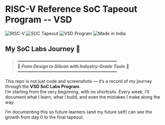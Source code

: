 # RISC-V Reference SoC Tapeout Program -- VSD
![RISC-V](https://img.shields.io/badge/RISC--V-Processor-blue?logo=risc-v&logoColor=white)
![SOC Tapeout](https://img.shields.io/badge/SoC-Tapeout-blue)
![VSD Program](https://img.shields.io/badge/VSD-Program-orange)
![Made in India](https://img.shields.io/badge/Made%20in-India-green?logo=india&logoColor=white)

## My SoC Labs Journey 🚀
> ━━━━━━━━━━━━━━━━━━━━━━━━━━━━━━━━━━━━━━  
> 🚀 ***From Design to Silicon with Industry-Grade Tools*** 🔧  
> ━━━━━━━━━━━━━━━━━━━━━━━━━━━━━━━━━━━━━━




This repo is not just code and screenshots — it’s a record of my journey through the **VSD SoC Labs Program**.  
I’m starting from the very beginning, with no shortcuts. Every week, I’ll document what I learn, what I build, and even the mistakes I make along the way. 

I’m documenting this so future learners (and my future self) can see the growth from day 0 to the final tapeout.

